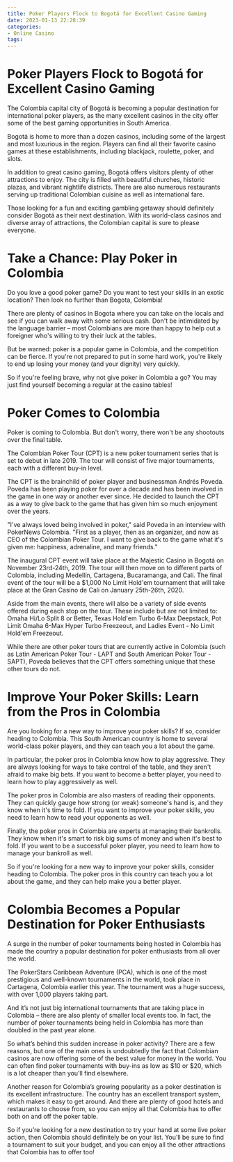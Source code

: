 ```yaml
---
title: Poker Players Flock to Bogotá for Excellent Casino Gaming
date: 2023-01-13 22:28:39
categories:
- Online Casino
tags:
---
```



#  Poker Players Flock to Bogotá for Excellent Casino Gaming

The Colombia capital city of Bogotá is becoming a popular destination for international poker players, as the many excellent casinos in the city offer some of the best gaming opportunities in South America.

Bogotá is home to more than a dozen casinos, including some of the largest and most luxurious in the region. Players can find all their favorite casino games at these establishments, including blackjack, roulette, poker, and slots.

In addition to great casino gaming, Bogotá offers visitors plenty of other attractions to enjoy. The city is filled with beautiful churches, historic plazas, and vibrant nightlife districts. There are also numerous restaurants serving up traditional Colombian cuisine as well as international fare.

Those looking for a fun and exciting gambling getaway should definitely consider Bogotá as their next destination. With its world-class casinos and diverse array of attractions, the Colombian capital is sure to please everyone.

#  Take a Chance: Play Poker in Colombia

Do you love a good poker game? Do you want to test your skills in an exotic location? Then look no further than Bogota, Colombia!

There are plenty of casinos in Bogota where you can take on the locals and see if you can walk away with some serious cash. Don't be intimidated by the language barrier – most Colombians are more than happy to help out a foreigner who's willing to try their luck at the tables.

But be warned: poker is a popular game in Colombia, and the competition can be fierce. If you're not prepared to put in some hard work, you're likely to end up losing your money (and your dignity) very quickly.

So if you're feeling brave, why not give poker in Colombia a go? You may just find yourself becoming a regular at the casino tables!

#  Poker Comes to Colombia

Poker is coming to Colombia. But don't worry, there won't be any shootouts over the final table.

The Colombian Poker Tour (CPT) is a new poker tournament series that is set to debut in late 2019. The tour will consist of five major tournaments, each with a different buy-in level.

The CPT is the brainchild of poker player and businessman Andrés Poveda. Poveda has been playing poker for over a decade and has been involved in the game in one way or another ever since. He decided to launch the CPT as a way to give back to the game that has given him so much enjoyment over the years.

"I've always loved being involved in poker," said Poveda in an interview with PokerNews Colombia. "First as a player, then as an organizer, and now as CEO of the Colombian Poker Tour. I want to give back to the game what it's given me: happiness, adrenaline, and many friends."

The inaugural CPT event will take place at the Majestic Casino in Bogotá on November 23rd-24th, 2019. The tour will then move on to different parts of Colombia, including Medellín, Cartagena, Bucaramanga, and Cali. The final event of the tour will be a $1,000 No Limit Hold'em tournament that will take place at the Gran Casino de Cali on January 25th-26th, 2020.

Aside from the main events, there will also be a variety of side events offered during each stop on the tour. These include but are not limited to: Omaha Hi/Lo Split 8 or Better, Texas Hold'em Turbo 6-Max Deepstack, Pot Limit Omaha 6-Max Hyper Turbo Freezeout, and Ladies Event - No Limit Hold'em Freezeout.

While there are other poker tours that are currently active in Colombia (such as Latin American Poker Tour - LAPT and South American Poker Tour - SAPT), Poveda believes that the CPT offers something unique that these other tours do not.

#  Improve Your Poker Skills: Learn from the Pros in Colombia

Are you looking for a new way to improve your poker skills? If so, consider heading to Colombia. This South American country is home to several world-class poker players, and they can teach you a lot about the game.

In particular, the poker pros in Colombia know how to play aggressive. They are always looking for ways to take control of the table, and they aren't afraid to make big bets. If you want to become a better player, you need to learn how to play aggressively as well.

The poker pros in Colombia are also masters of reading their opponents. They can quickly gauge how strong (or weak) someone's hand is, and they know when it's time to fold. If you want to improve your poker skills, you need to learn how to read your opponents as well.

Finally, the poker pros in Colombia are experts at managing their bankrolls. They know when it's smart to risk big sums of money and when it's best to fold. If you want to be a successful poker player, you need to learn how to manage your bankroll as well.

So if you're looking for a new way to improve your poker skills, consider heading to Colombia. The poker pros in this country can teach you a lot about the game, and they can help make you a better player.

#  Colombia Becomes a Popular Destination for Poker Enthusiasts

A surge in the number of poker tournaments being hosted in Colombia has made the country a popular destination for poker enthusiasts from all over the world.

The PokerStars Caribbean Adventure (PCA), which is one of the most prestigious and well-known tournaments in the world, took place in Cartagena, Colombia earlier this year. The tournament was a huge success, with over 1,000 players taking part.

And it’s not just big international tournaments that are taking place in Colombia – there are also plenty of smaller local events too. In fact, the number of poker tournaments being held in Colombia has more than doubled in the past year alone.

So what’s behind this sudden increase in poker activity? There are a few reasons, but one of the main ones is undoubtedly the fact that Colombian casinos are now offering some of the best value for money in the world. You can often find poker tournaments with buy-ins as low as $10 or $20, which is a lot cheaper than you’ll find elsewhere.

Another reason for Colombia’s growing popularity as a poker destination is its excellent infrastructure. The country has an excellent transport system, which makes it easy to get around. And there are plenty of good hotels and restaurants to choose from, so you can enjoy all that Colombia has to offer both on and off the poker table.

So if you’re looking for a new destination to try your hand at some live poker action, then Colombia should definitely be on your list. You’ll be sure to find a tournament to suit your budget, and you can enjoy all the other attractions that Colombia has to offer too!